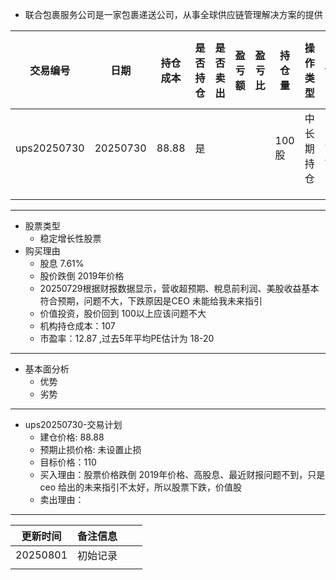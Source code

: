 - 联合包裹服务公司是一家包裹递送公司，从事全球供应链管理解决方案的提供
 

| 交易编号        | 日期       | 持仓成本  | 是否持仓 | 是否卖出 | 盈亏额 | 盈亏比 | 持仓量  | 操作类型  | 正股vs 期权 |
| ----------- | -------- | ----- | ---- | ---- | --- | --- | ---- | ----- | ------- |
| ups20250730 | 20250730 | 88.88 | 是    |      |     |     | 100股 | 中长期持仓 | 正股      |
|             |          |       |      |      |     |     |      |       |         |
|             |          |       |      |      |     |     |      |       |         |
|             |          |       |      |      |     |     |      |       |         |

---

- 股票类型
	- 稳定增长性股票
- 购买理由
	- 股息 7.61%
	- 股价跌倒 2019年价格
	- 20250729根据财报数据显示，营收超预期、稅息前利润、美股收益基本符合预期，问题不大，下跌原因是CEO 未能给我未来指引
	- 价值投资，股价回到 100以上应该问题不大
	- 机构持仓成本：107
	- 市盈率：12.87  ,过去5年平均PE估计为 18-20

----

- 基本面分析
	- 优势
	- 劣势

---

- ups20250730-交易计划
	- 建仓价格:   88.88
	- 预期止损价格: 未设置止损
	- 目标价格：110
	- 买入理由：股票价格跌倒 2019年价格、高股息、最近财报问题不到，只是ceo 给出的未来指引不太好，所以股票下跌，价值股
	- 卖出理由：


----------------

| 更新时间     | 备注信息 |     |     |
| -------- | ---- | --- | --- |
| 20250801 | 初始记录 |     |     |
|          |      |     |     |
